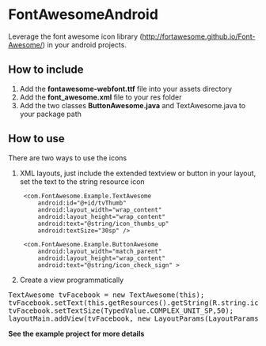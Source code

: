 FontAwesomeAndroid
==================

Leverage the font awesome icon library (http://fortawesome.github.io/Font-Awesome/) in your android projects.

How to include
----------
1. Add the <b>fontawesome-webfont.ttf</b> file into your assets directory
2. Add the <b>font_awesome.xml</b> file to your res folder
3. Add the two classes <b>ButtonAwesome.java</b> and </b>TextAwesome.java</b> to your package path


How to use
----------
There are two ways to use the icons 

1. XML layouts, just include the extended textview or button in your layout, set the text to the string resource icon
    
        <com.FontAwesome.Example.TextAwesome
            android:id="@+id/tvThumb"
            android:layout_width="wrap_content"
            android:layout_height="wrap_content"
            android:text="@string/icon_thumbs_up"
            android:textSize="30sp" />

        <com.FontAwesome.Example.ButtonAwesome
            android:layout_width="match_parent"
            android:layout_height="wrap_content"
            android:text="@string/icon_check_sign" >

2. Create a view programmatically 

<pre>
TextAwesome tvFacebook = new TextAwesome(this);
tvFacebook.setText(this.getResources().getString(R.string.icon_facebook_sign));
tvFacebook.setTextSize(TypedValue.COMPLEX_UNIT_SP,50);
layoutMain.addView(tvFacebook, new LayoutParams(LayoutParams.WRAP_CONTENT, LayoutParams.WRAP_CONTENT));
</pre>



<b>See the example project for more details</b>
